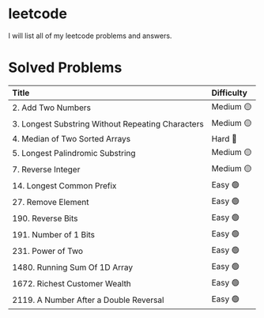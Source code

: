 # leetcode
I will list all of my leetcode problems and answers.

# Solved Problems 

| Title            | Difficulty |
|:----------------|:------------|
|2. Add Two Numbers | Medium :yellow_circle:|          
|3. Longest Substring Without Repeating Characters | Medium :yellow_circle:|    
|4. Median of Two Sorted Arrays | Hard :red_circle:| 
|5. Longest Palindromic Substring | Medium :yellow_circle:|
|7. Reverse Integer | Medium :yellow_circle:|                 
|14. Longest Common Prefix | Easy :green_circle:|
|27. Remove Element | Easy :green_circle:|
|190. Reverse Bits | Easy :green_circle:|
|191. Number of 1 Bits | Easy :green_circle:|
|231. Power of Two | Easy :green_circle:|
|1480. Running Sum Of 1D Array | Easy :green_circle:|
|1672. Richest Customer Wealth | Easy :green_circle:|
|2119. A Number After a Double Reversal | Easy :green_circle:|
